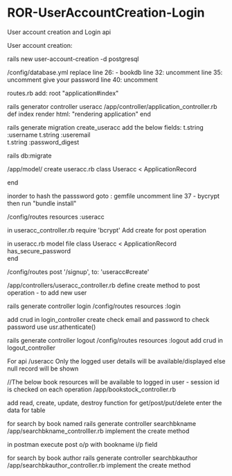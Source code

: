# ROR-UserAccountCreation-Login

User account creation and Login api

User account creation:

rails new user-account-creation -d postgresql

/config/database.yml
replace
line 26: - bookdb
line 32: uncomment
line 35: uncomment give your password
line 40: uncomment

routes.rb add:
root "application#index"

rails generator controller useracc
/app/controller/application_controller.rb
def index
render html: "rendering application"
end

rails generate migration create_useracc
add the below fields:
t.string :username
t.string :useremail  
 t.string :password_digest

rails db:migrate

/app/model/
create useracc.rb
class Useracc < ApplicationRecord

end

inorder to hash the passsword
goto : gemfile
uncomment line 37 - bycrypt
then run "bundle install"

/config/routes
resources :useracc

in useracc_controller.rb
require 'bcrypt'
Add create for post operation

in useracc.rb model file
class Useracc < ApplicationRecord
has_secure_password  
end

/config/routes
post '/signup', to: 'useracc#create'

/app/controllers/useracc_controller.rb
define create method to post operation - to add new user

rails generate controller login
/config/routes
resources :login

add crud in login_controller
create check email and password
to check password use usr.athenticate()

rails generate controller logout
/config/routes
resources :logout
add crud in logout_controller

For api /useracc
Only the logged user details will be available/displayed else null record will be shown

//The below book resources will be available to logged in user - session id is checked on each operation
/app/bookstock_controller.rb

add read, create, update, destroy function for get/post/put/delete
enter the data for table

for search by book named
rails generate controller searchbkname
/app/searchbkname_controlller.rb
implement the create method

in postman execute post o/p with bookname i/p field

for search by book author
rails generate controller searchbkauthor
/app/searchbkauthor_controller.rb
implement the create method
